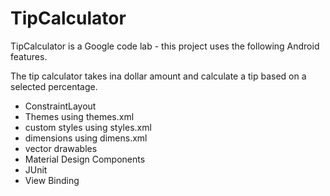 # TipCalculator

TipCalculator is a Google code lab - this project uses the following Android features.

The tip calculator takes ina dollar amount and calculate a tip based on a selected percentage.

* ConstraintLayout
* Themes using themes.xml
* custom styles using styles.xml
* dimensions using dimens.xml
* vector drawables
* Material Design Components
* JUnit
* View Binding
